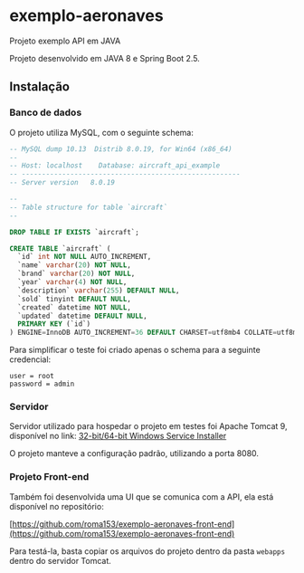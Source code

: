 # exemplo-aeronaves
Projeto exemplo API em JAVA 

Projeto desenvolvido em JAVA 8 e Spring Boot 2.5.

## Instalação

### Banco de dados
O projeto utiliza MySQL, com o seguinte schema:
```sql
-- MySQL dump 10.13  Distrib 8.0.19, for Win64 (x86_64)
--
-- Host: localhost    Database: aircraft_api_example
-- ------------------------------------------------------
-- Server version	8.0.19

--
-- Table structure for table `aircraft`
--

DROP TABLE IF EXISTS `aircraft`;

CREATE TABLE `aircraft` (
  `id` int NOT NULL AUTO_INCREMENT,
  `name` varchar(20) NOT NULL,
  `brand` varchar(20) NOT NULL,
  `year` varchar(4) NOT NULL,
  `description` varchar(255) DEFAULT NULL,
  `sold` tinyint DEFAULT NULL,
  `created` datetime NOT NULL,
  `updated` datetime DEFAULT NULL,
  PRIMARY KEY (`id`)
) ENGINE=InnoDB AUTO_INCREMENT=36 DEFAULT CHARSET=utf8mb4 COLLATE=utf8mb4_0900_ai_ci;
```
Para simplificar o teste foi criado apenas o schema para a seguinte credencial:
```
user = root
password = admin
```
### Servidor
Servidor utilizado para hospedar o projeto em testes foi Apache Tomcat 9, disponível no link:
 [32-bit/64-bit Windows Service Installer](http://mirror.nbtelecom.com.br/apache/tomcat/tomcat-9/v9.0.31/bin/apache-tomcat-9.0.31.exe)

O projeto manteve a configuração padrão, utilizando a porta 8080.

### Projeto Front-end
Também foi desenvolvida uma UI que se comunica com a API, ela está disponível no repositório:

[https://github.com/roma153/exemplo-aeronaves-front-end](https://github.com/roma153/exemplo-aeronaves-front-end)

Para testá-la, basta copiar os arquivos do projeto  dentro da pasta ``` webapps ``` dentro do servidor Tomcat.
